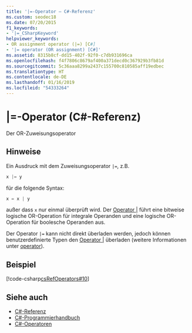 ```yaml
---
title: '|=-Operator – C#-Referenz'
ms.custom: seodec18
ms.date: 07/20/2015
f1_keywords:
- '|=_CSharpKeyword'
helpviewer_keywords:
- OR assignment operator (|=) [C#]
- '|= operator (OR assignment) [C#]'
ms.assetid: 8315b8cf-dd15-402f-92f0-c7db931696ca
ms.openlocfilehash: f4f7806c8679af400a371decd0c367929b3fb81d
ms.sourcegitcommit: 5c36aaa8299a2437c155700c810585aff19edbec
ms.translationtype: HT
ms.contentlocale: de-DE
ms.lasthandoff: 01/16/2019
ms.locfileid: "54333264"
---
```

# <a name="-operator-c-reference"></a>|=-Operator (C#-Referenz)

Der OR-Zuweisungsoperator

## <a name="remarks"></a>Hinweise

Ein Ausdruck mit dem Zuweisungsoperator `|=`, z.B.

```csharp
x |= y
```

für die folgende Syntax:

```csharp
x = x | y
```

außer dass `x` nur einmal überprüft wird. Der [Operator &#124;](or-operator.md) führt eine bitweise logische OR-Operation für integrale Operanden und eine logische OR-Operation für boolesche Operanden aus.

Der Operator `|=` kann nicht direkt überladen werden, jedoch können benutzerdefinierte Typen den [Operator &#124;](or-operator.md) überladen (weitere Informationen unter [operator](../keywords/operator.md)).

## <a name="example"></a>Beispiel

[!code-csharp[csRefOperators#10](~/samples/snippets/csharp/VS_Snippets_VBCSharp/csrefOperators/CS/csrefOperators.cs#10)]

## <a name="see-also"></a>Siehe auch

- [C#-Referenz](../index.md)
- [C#-Programmierhandbuch](../../programming-guide/index.md)
- [C#-Operatoren](index.md)
